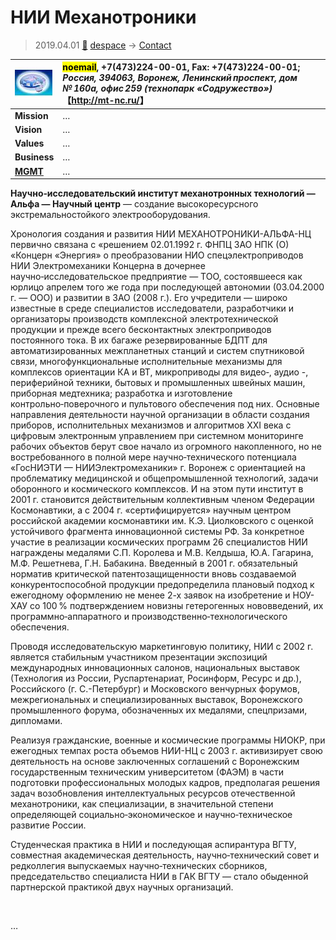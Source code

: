 # НИИ Механотроники
> 2019.04.01 [🚀](../../index/index.md) [despace](../index.md) → [Contact](../contact.md)

|[![](../f/con/n/nii_mt_logo1_thumb.jpg)](../f/con/n/nii_mt_logo1.png)|<mark>noemail</mark>, +7(473)224-00-01, Fax: +7(473)224-00-01;<br> *Россия, 394063, Воронеж, Ленинский проспект, дом № 160а, офис 259 (технопарк «Содружество»)*<br> 【<http://mt-nc.ru/>】|
|:--|:--|
|**Mission**|…|
|**Vision**|…|
|**Values**|…|
|**Business**|…|
|**[MGMT](../mgmt.md)**|…|

**Научно‑исследовательский институт механотронных технологий — Альфа — Научный центр** — создание высокоресурсного экстремальностойкого электрооборудования.

Хронология создания и развития НИИ МЕХАНОТРОНИКИ-АЛЬФА-НЦ первично связана с «решением 02.01.1992 г. ФНПЦ ЗАО  НПК (О) «Концерн «Энергия» о преобразовании НИО спецэлектроприводов НИИ Электромеханики Концерна в дочернее научно‑исследовательское предприятие — ТОО, состоявшееся как юрлицо апрелем того же года при последующей автономии (03.04.2000 г. — ООО) и развитии в ЗАО (2008 г.). Его учредители — широко известные в среде специалистов исследователи, разработчики и организаторы производств комплексной электротехнической продукции и прежде всего бесконтактных электроприводов постоянного тока. В их багаже резервированные БДПТ для автоматизированных межпланетных станций и систем спутниковой связи, многофункциональные исполнительные механизмы для комплексов ориентации КА и ВТ, микроприводы для видео‑, аудио -, периферийной техники, бытовых и промышленных швейных машин, приборная медтехника; разработка и изготовление контрольно‑поверочного  и  пультового  обеспечения под них. Основные направления деятельности научной организации в области создания приборов, исполнительных механизмов и алгоритмов XXI века с цифровым электронным управлением при системном мониторинге рабочих объектов берут свое начало из огромного накопленного, но не востребованного в полной мере научно‑технического потенциала «ГосНИЭТИ — НИИЭлектромеханики» г. Воронеж с ориентацией на проблематику медицинской и общепромышленной технологий, задачи оборонного и космического комплексов. И на этом пути институт в 2001 г. становится действительным коллективным членом Федерации Космонавтики, а с 2004 г. «сертифицируется» научным центром российской академии космонавтики им. К.Э. Циолковского с оценкой устойчивого фрагмента инновационной системы РФ. За конкретное участие в реализации космических программ 26 специалистов НИИ награждены медалями С.П. Королева и М.В. Келдыша, Ю.А. Гагарина, М.Ф. Решетнева, Г.Н. Бабакина. Введенный в 2001 г. обязательный норматив критической патентозащищенности вновь создаваемой конкурентоспособной продукции предопределила плановый подход к ежегодному оформлению не менее 2-х заявок на изобретение и НОУ-ХАУ со 100 % подтверждением новизны гетерогенных нововведений, их программно‑аппаратного и производственно‑технологического обеспечения.

Проводя исследовательскую маркетинговую политику, НИИ с 2002 г. является стабильным участником презентации экспозиций международных инновационных салонов, национальных выставок (Технология из России, Руспартенариат, Росинформ, Ресурс и др.), Российского (г. С.-Петербург) и Московского венчурных форумов, межрегиональных и специализированных выставок, Воронежского промышленного форума, обозначенных их медалями, спецпризами, дипломами.

Реализуя гражданские, военные и космические программы НИОКР, при ежегодных темпах роста объемов НИИ-НЦ с 2003 г. активизирует свою деятельность на основе заключенных соглашений с Воронежским государственным техническим университетом (ФАЭМ) в части подготовки профессиональных молодых кадров, предполагая решения задач возобновления интеллектуальных ресурсов отечественной механотроники, как специализации, в значительной степени определяющей социально‑экономическое и научно‑техническое развитие России.

Студенческая практика в НИИ и последующая аспирантура ВГТУ, совместная академическая деятельность, научно‑технический совет и редколлегия выпускаемых научно‑технических сборников, председательство специалиста НИИ в ГАК ВГТУ — стало обыденной партнерской практикой двух научных организаций.

<p style="page-break-after:always"> </p>

…
